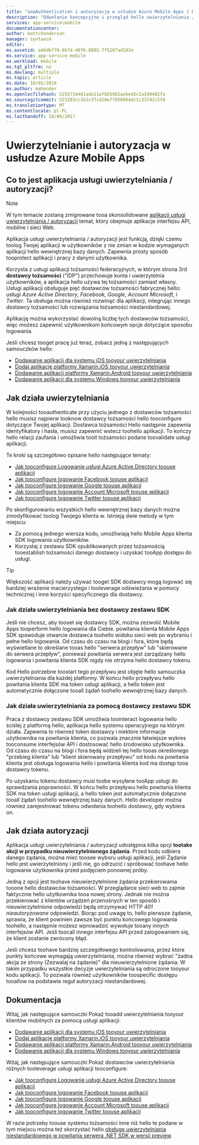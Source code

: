 ```yaml
---
title: "aaaAuthentication i autoryzację w usłudze Azure Mobile Apps | Dokumentacja firmy Microsoft"
description: "Odwołanie koncepcyjne i przegląd hello uwierzytelniania / autoryzacji funkcji usługi Azure Mobile Apps"
services: app-service\mobile
documentationcenter: 
author: mattchenderson
manager: syntaxc4
editor: 
ms.assetid: a46dbf70-867d-48f6-8885-7f5207ad102e
ms.service: app-service-mobile
ms.workload: mobile
ms.tgt_pltfrm: na
ms.devlang: multiple
ms.topic: article
ms.date: 10/01/2016
ms.author: mahender
ms.openlocfilehash: 5255734481ada11afb65982aebe45c2a349402fe
ms.sourcegitcommit: 523283cc1b3c37c428e77850964dc1c33742c5f0
ms.translationtype: MT
ms.contentlocale: pl-PL
ms.lasthandoff: 10/06/2017
---
```

# <a name="authentication-and-authorization-in-azure-mobile-apps"></a>Uwierzytelnianie i autoryzacja w usłudze Azure Mobile Apps
## <a name="what-is-app-service-authentication--authorization"></a>Co to jest aplikacja usługi uwierzytelniania / autoryzacji?
> [!NOTE]
> W tym temacie zostaną zmigrowane tooa skonsolidowane [aplikacji usługi uwierzytelniania / autoryzacji](../app-service/app-service-authentication-overview.md) temat, który obejmuje aplikacje interfejsu API, mobilne i sieci Web.
> 
> 

Aplikacja usługi uwierzytelniania / autoryzacji jest funkcją, dzięki czemu toolog Twojej aplikacji w użytkowników z nie zmian w kodzie wymaganych aplikacji hello wewnętrznej bazy danych. Zapewnia prosty sposób tooprotect aplikacji i pracy z danymi użytkownika.

Korzysta z usługi aplikacji tożsamości federacyjnych, w którym strona 3rd **dostawcy tożsamości** ("IDP") przechowuje konta i uwierzytelnia użytkowników, a aplikacja hello używa tej tożsamości zamiast własny. Usługi aplikacji obsługuje pięć dostawców tożsamości fabrycznej hello: *usługi Azure Active Directory*, *Facebook*, *Google*, *Account Microsoft*, i *Twitter*. Ta obsługa można również rozwinąć dla aplikacji, integrując innego dostawcy tożsamości lub rozwiązania tożsamości niestandardowej.

Aplikację można wykorzystać dowolną liczbę tych dostawców tożsamości, więc możesz zapewnić użytkownikom końcowym opcje dotyczące sposobu logowania.

Jeśli chcesz tooget pracę już teraz, zobacz jedną z następujących samouczków hello:

* [Dodawanie aplikacji dla systemu iOS tooyour uwierzytelniania]
* [Dodaj aplikację platformy Xamarin.iOS tooyour uwierzytelniania]
* [Dodawanie aplikacji platformy Xamarin.Android tooyour uwierzytelniania]
* [Dodawanie aplikacji dla systemu Windows tooyour uwierzytelniania]

## <a name="how-authentication-works"></a>Jak działa uwierzytelniania
W kolejności tooauthenticate przy użyciu jednego z dostawców tożsamości hello musisz najpierw tooknow dostawcy tożsamości hello tooconfigure dotyczące Twojej aplikacji. Dostawca tożsamości Hello następnie zapewnia identyfikatory i hasła, musisz zapewnić wstecz toohello aplikacji. To kończy hello relacji zaufania i umożliwia tooit tożsamości podane toovalidate usługi aplikacji.

Te kroki są szczegółowo opisane hello następujące tematy:

* [Jak tooconfigure Logowanie usługi Azure Active Directory toouse aplikacji]
* [Jak tooconfigure logowanie Facebook toouse aplikacji]
* [Jak tooconfigure logowanie Google toouse aplikacji]
* [Jak tooconfigure logowanie Account Microsoft toouse aplikacji]
* [Jak tooconfigure logowanie Twitter toouse aplikacji]

Po skonfigurowaniu wszystkich hello wewnętrznej bazy danych można zmodyfikować toolog Twojego klienta w. Istnieją dwie metody w tym miejscu:

* Za pomocą jednego wiersza kodu, umożliwiają hello Mobile Apps klienta SDK logowania użytkowników.
* Korzystaj z zestawu SDK opublikowanych przez tożsamością tooestablish tożsamości danego dostawcy i uzyskać tooApp dostępu do usługi.

> [!TIP]
> Większość aplikacji należy używać tooget SDK dostawcy mogą logować się bardziej wrażenie macierzystego i tooleverage odświeżania w pomocy technicznej i inne korzyści specyficznego dla dostawcy.
> 
> 

### <a name="how-authentication-without-a-provider-sdk-works"></a>Jak działa uwierzytelniania bez dostawcy zestawu SDK
Jeśli nie chcesz, aby tooset się dostawcy SDK, można zezwolić Mobile Apps tooperform hello logowania dla Ciebie. powitania klienta Mobile Apps SDK spowoduje otwarcie dostawca toohello widoku sieci web po wybraniu i pełne hello logowania. Od czasu do czasu na blogi i fora, które będą wyświetlane to określane tooas hello "serwera przepływ" lub "skierowane do serwera przepływ", ponieważ powitania serwera jest zarządzany hello logowania i powitania klienta SDK nigdy nie otrzyma hello dostawcy tokenu.

Kod Hello potrzebne toostart tego przepływu jest objęte hello samouczka uwierzytelniania dla każdej platformy. W końcu hello przepływu hello powitania klienta SDK ma token usługi aplikacji, a hello token jest automatycznie dołączone tooall żądań toohello wewnętrznej bazy danych.

### <a name="how-authentication-with-a-provider-sdk-works"></a>Jak działa uwierzytelniania za pomocą dostawcy zestawu SDK
Praca z dostawcy zestawu SDK umożliwia toointeract logowania hello ściślej z platformą hello, aplikacja hello systemu operacyjnego na którym działa. Zapewnia to również token dostawcy i niektóre informacje użytkownika na powitania klienta, co pozwala znacznie łatwiejsze wykres tooconsume interfejsów API i dostosować hello środowisko użytkownika. Od czasu do czasu na blogi i fora będą widzieli tej hello tooas określonego "przebieg klienta" lub "klient skierowany przepływu" od kodu na powitania klienta jest obsługa logowania hello i powitania klienta kod ma dostęp tooa dostawcy tokenu.

Po uzyskaniu tokenu dostawcy musi toobe wysyłane tooApp usługi do sprawdzania poprawności. W końcu hello przepływu hello powitania klienta SDK ma token usługi aplikacji, a hello token jest automatycznie dołączone tooall żądań toohello wewnętrznej bazy danych. Hello developer można również zarejestrować tokenu odwołania toohello dostawcy, gdy wybiera on.

## <a name="how-authorization-works"></a>Jak działa autoryzacji
Aplikacja usługi uwierzytelniania / autoryzacji udostępnia kilka opcji **tootake akcji w przypadku nieuwierzytelnionego żądania**. Przed kodu odbiera danego żądania, można mieć toosee wyboru usługi aplikacji, jeśli Żądanie hello jest uwierzytelniony i jeśli nie, go odrzucić i spróbować toohave hello logowanie użytkownika przed podjęciem ponownej próby.

Jedną z opcji jest toohave nieuwierzytelnione żądania przekierowania tooone hello dostawców tożsamości. W przeglądarce sieci web to zajmie faktycznie hello użytkownika tooa nowej strony. Jednak nie można przekierować z klientów urządzeń przenośnych w ten sposób i nieuwierzytelnione odpowiedzi będą otrzymywać HTTP *401 nieautoryzowane* odpowiedzi. Biorąc pod uwagę to, hello pierwsze żądanie, sprawia, że klient powinien zawsze być punktu końcowego logowania toohello, a następnie możesz wprowadzić wywołuje tooany innych interfejsów API. Jeśli toocall innego interfejsu API przed zalogowaniem się, że klient zostanie zwrócony błąd.

Jeśli chcesz toohave bardziej szczegółowego kontrolowania, przez które punkty końcowe wymagają uwierzytelniania, można również wybrać "żadna akcja ze strony (Zezwalaj na żądanie)" dla nieuwierzytelnione żądania. W takim przypadku wszystkie decyzje uwierzytelniania są odroczone tooyour kodu aplikacji. To pozwala również użytkowników toospecific dostępu tooallow na podstawie reguł autoryzacji niestandardowej.

## <a name="documentation"></a>Dokumentacja
Witaj, jak następujące samouczki Pokaż tooadd uwierzytelniania tooyour klientów mobilnych za pomocą usługi aplikacji:

* [Dodawanie aplikacji dla systemu iOS tooyour uwierzytelniania]
* [Dodaj aplikację platformy Xamarin.iOS tooyour uwierzytelniania]
* [Dodawanie aplikacji platformy Xamarin.Android tooyour uwierzytelniania]
* [Dodawanie aplikacji dla systemu Windows tooyour uwierzytelniania]

Witaj, jak następujące samouczki Pokaż dostawców uwierzytelniania różnych tooleverage usługi aplikacji tooconfigure:

* [Jak tooconfigure Logowanie usługi Azure Active Directory toouse aplikacji]
* [Jak tooconfigure logowanie Facebook toouse aplikacji]
* [Jak tooconfigure logowanie Google toouse aplikacji]
* [Jak tooconfigure logowanie Account Microsoft toouse aplikacji]
* [Jak tooconfigure logowanie Twitter toouse aplikacji]

W razie potrzeby toouse systemu tożsamości inne niż hello te podane w tym miejscu można też skorzystać hello [obsługę uwierzytelniania niestandardowego w powitania serwera .NET SDK w wersji preview](app-service-mobile-dotnet-backend-how-to-use-server-sdk.md#custom-auth).

[Dodawanie aplikacji dla systemu iOS tooyour uwierzytelniania]: app-service-mobile-ios-get-started-users.md
[Dodaj aplikację platformy Xamarin.iOS tooyour uwierzytelniania]: app-service-mobile-xamarin-ios-get-started-users.md
[Dodawanie aplikacji platformy Xamarin.Android tooyour uwierzytelniania]: app-service-mobile-xamarin-android-get-started-users.md
[Dodawanie aplikacji dla systemu Windows tooyour uwierzytelniania]: app-service-mobile-windows-store-dotnet-get-started-users.md

[Jak tooconfigure Logowanie usługi Azure Active Directory toouse aplikacji]: app-service-mobile-how-to-configure-active-directory-authentication.md
[Jak tooconfigure logowanie Facebook toouse aplikacji]: app-service-mobile-how-to-configure-facebook-authentication.md
[Jak tooconfigure logowanie Google toouse aplikacji]: app-service-mobile-how-to-configure-google-authentication.md
[Jak tooconfigure logowanie Account Microsoft toouse aplikacji]: app-service-mobile-how-to-configure-microsoft-authentication.md
[Jak tooconfigure logowanie Twitter toouse aplikacji]: app-service-mobile-how-to-configure-twitter-authentication.md
